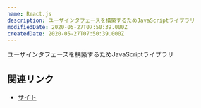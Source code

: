 ```yaml
---
name: React.js
description: ユーザインタフェースを構築するためJavaScriptライブラリ
modifiedDate: 2020-05-27T07:50:39.000Z
createdDate: 2020-05-27T07:50:39.000Z
---
```


ユーザインタフェースを構築するためJavaScriptライブラリ

## 関連リンク

- [サイト](https://ja.reactjs.org/)
